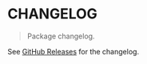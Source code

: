# CHANGELOG

> Package changelog.

See [GitHub Releases](https://github.com/stdlib-js/math-base-special-ellipe/releases) for the changelog.